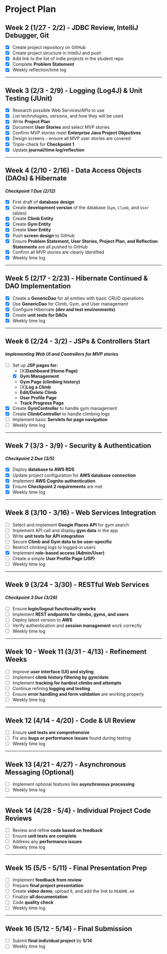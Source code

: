 # **Project Plan**

## **Week 2 (1/27 - 2/2) - JDBC Review, IntelliJ Debugger, Git**
- [X] Create project repository on GitHub
- [X] Create project structure in IntelliJ and push
- [X] Add link to the list of indie projects in the student repo
- [X] Complete **Problem Statement**
- [X] Weekly reflection/time log

---

## **Week 3 (2/3 - 2/9) - Logging (Log4J) & Unit Testing (JUnit)**
- [X] Research possible Web Services/APIs to use
- [X] List technologies, versions, and how they will be used
- [X] Write **Project Plan**
- [X] Document **User Stories** and select MVP stories
- [X] Confirm MVP stories meet **Enterprise Java Project Objectives**
- [X] Design screens - ensure all MVP user stories are covered
- [X] Triple-check for **Checkpoint 1**
- [X] Update **journal/time log/reflection**

---

## **Week 4 (2/10 - 2/16) - Data Access Objects (DAOs) & Hibernate**
#### *Checkpoint 1 Due (2/12)*
- [X] First draft of **database design**
- [X] Create **development version** of the database (`Gym`, `Climb`, and `User` tables)
- [X] Create **Climb Entity**
- [X] Create **Gym Entity**
- [X] Create **User Entity**
- [X] Push **screen design** to GitHub
- [X] Ensure **Problem Statement, User Stories, Project Plan, and Reflection Statements** are all pushed to GitHub
- [X] Confirm all MVP stories are clearly identified
- [X] Weekly time log

---

## **Week 5 (2/17 - 2/23) - Hibernate Continued & DAO Implementation**
- [X] Create a **GenericDao** for all entities with basic CRUD operations
- [X] Use **GenericDao** for Climb, Gym, and User management
- [X] Configure Hibernate **(dev and test environments)**
- [X] Create **unit tests for DAOs**
- [X] Weekly time log

---

## **Week 6 (2/24 - 3/2) - JSPs & Controllers Start**
#### *Implementing Web UI and Controllers for MVP stories*
- [ ] Set up **JSP pages for:**
    - [X]**Dashboard (Home Page)**
    - [X] **Gym Management**
    - **Gym Page (climbing history)**
    - [X]**Log a Climb**
    - **Edit/Delete Climb**
    - **User Profile Page**
    - **Track Progress Page**
- [X] Create **GymController** to handle gym management
- [X] Create **ClimbController** to handle climbing logs
- [ ] Implement basic **Servlets for page navigation**
- [ ] Weekly time log

---

## **Week 7 (3/3 - 3/9) - Security & Authentication**
#### *Checkpoint 2 Due (3/5)*
- [X] Deploy **database to AWS RDS**
- [X] Update project configuration for **AWS database connection**
- [X] Implement **AWS Cognito authentication**
- [X] Ensure **Checkpoint 2 requirements** are met
- [X] Weekly time log

---

## **Week 8 (3/10 - 3/16) - Web Services Integration**
- [ ] Select and implement **Google Places API** for gym search
- [ ] Implement API call and display **gym data** in the app
- [ ] Write **unit tests for API integration**
- [ ] Secure **Climb and Gym data to be user-specific**
- [ ] Restrict climbing logs to logged-in users
- [X] Implement **role-based access (Admin/User)**
- [ ] Create a simple **User Profile Page (JSP)**
- [ ] Weekly time log

---

## **Week 9 (3/24 - 3/30) - RESTful Web Services**
#### *Checkpoint 3 Due (3/26)*
- [ ] Ensure **login/logout functionality works**
- [ ] Implement **REST endpoints for climbs, gyms, and users**
- [ ] Deploy latest version to **AWS**
- [ ] Verify authentication and **session management** work correctly
- [ ] Weekly time log

---

## **Week 10 - Week 11 (3/31 - 4/13) - Refinement Weeks**
- [ ] Improve **user interface (UI) and styling**
- [ ] Implement **climb history filtering by gym/date**
- [ ] Implement **tracking for hardest climbs and attempts**
- [ ] Continue refining **logging and testing**
- [ ] Ensure **error handling and form validation** are working properly
- [ ] Weekly time log

---

## **Week 12 (4/14 - 4/20) - Code & UI Review**
- [ ] Ensure **unit tests are comprehensive**
- [ ] Fix any **bugs or performance issues** found during testing
- [ ] Weekly time log

---

## **Week 13 (4/21 - 4/27) - Asynchronous Messaging (Optional)**
- [ ] Implement optional features like **asynchronous processing**
- [ ] Weekly time log

---

## **Week 14 (4/28 - 5/4) - Individual Project Code Reviews**
- [ ] Review and refine **code based on feedback**
- [ ] Ensure **unit tests are complete**
- [ ] Address any **performance issues**
- [ ] Weekly time log

---

## **Week 15 (5/5 - 5/11) - Final Presentation Prep**
- [ ] Implement **feedback from review**
- [ ] Prepare **final project presentation**
- [ ] Create **video demo**, upload it, and add the link to `README.md`
- [ ] Finalize **all documentation**
- [ ] Code **quality check**
- [ ] Weekly time log

---

## **Week 16 (5/12 - 5/14) - Final Submission**
- [ ] Submit **final individual project** by **5/14**
- [ ] Weekly time log
